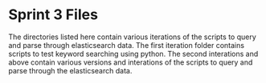 # Sprint 3 Files

The directories listed here contain various iterations of the scripts to query and parse through elasticsearch data. The first iteration folder contains
scripts to test keyword searching using python. The second interations and above contain various versions and interations of the scripts to query and parse through the elasticsearch data.
